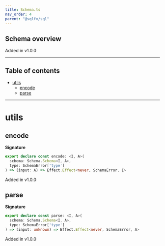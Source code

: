 ```yaml
---
title: Schema.ts
nav_order: 4
parent: "@sqlfx/sql"
---
```


## Schema overview

Added in v1.0.0

---

<h2 class="text-delta">Table of contents</h2>

- [utils](#utils)
  - [encode](#encode)
  - [parse](#parse)

---

# utils

## encode

**Signature**

```ts
export declare const encode: <I, A>(
  schema: Schema.Schema<I, A>,
  type: SchemaError['type']
) => (input: A) => Effect.Effect<never, SchemaError, I>
```

Added in v1.0.0

## parse

**Signature**

```ts
export declare const parse: <I, A>(
  schema: Schema.Schema<I, A>,
  type: SchemaError['type']
) => (input: unknown) => Effect.Effect<never, SchemaError, A>
```

Added in v1.0.0
